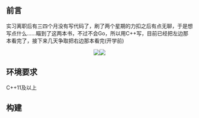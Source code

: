 ## 前言
实习离职后有三四个月没有写代码了，刷了两个星期的力扣之后有点无聊，于是想写点什么......瞄到了这两本书，不过不会Go，所以用C++写，目前已经把左边那本看完了，接下来几天争取把右边那本看完(开学前)
<div align=center>
<img src="https://img2.doubanio.com/view/subject/s/public/s29440083.jpg"/><img src="https://img3.doubanio.com/view/subject/s/public/s29849110.jpg"/>
</div>

## 环境要求
C++11及以上

## 构建
